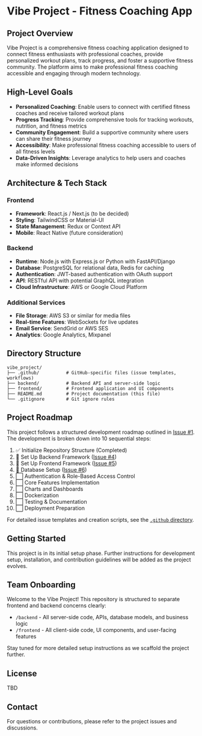 # Vibe Project - Fitness Coaching App

## Project Overview
Vibe Project is a comprehensive fitness coaching application designed to connect fitness enthusiasts with professional coaches, provide personalized workout plans, track progress, and foster a supportive fitness community. The platform aims to make professional fitness coaching accessible and engaging through modern technology.

## High-Level Goals
- **Personalized Coaching**: Enable users to connect with certified fitness coaches and receive tailored workout plans
- **Progress Tracking**: Provide comprehensive tools for tracking workouts, nutrition, and fitness metrics
- **Community Engagement**: Build a supportive community where users can share their fitness journey
- **Accessibility**: Make professional fitness coaching accessible to users of all fitness levels
- **Data-Driven Insights**: Leverage analytics to help users and coaches make informed decisions

## Architecture & Tech Stack

### Frontend
- **Framework**: React.js / Next.js (to be decided)
- **Styling**: TailwindCSS or Material-UI
- **State Management**: Redux or Context API
- **Mobile**: React Native (future consideration)

### Backend
- **Runtime**: Node.js with Express.js or Python with FastAPI/Django
- **Database**: PostgreSQL for relational data, Redis for caching
- **Authentication**: JWT-based authentication with OAuth support
- **API**: RESTful API with potential GraphQL integration
- **Cloud Infrastructure**: AWS or Google Cloud Platform

### Additional Services
- **File Storage**: AWS S3 or similar for media files
- **Real-time Features**: WebSockets for live updates
- **Email Service**: SendGrid or AWS SES
- **Analytics**: Google Analytics, Mixpanel

## Directory Structure
```
vibe_project/
├── .github/          # GitHub-specific files (issue templates, workflows)
├── backend/          # Backend API and server-side logic
├── frontend/         # Frontend application and UI components
├── README.md         # Project documentation (this file)
└── .gitignore        # Git ignore rules
```

## Project Roadmap
This project follows a structured development roadmap outlined in [Issue #1](https://github.com/Rafi653/vibe_project/issues/1). The development is broken down into 10 sequential steps:

1. ✅ Initialize Repository Structure (Completed)
2. 🚧 Set Up Backend Framework ([Issue #4](https://github.com/Rafi653/vibe_project/issues/4))
3. 🚧 Set Up Frontend Framework ([Issue #5](https://github.com/Rafi653/vibe_project/issues/5))
4. 🚧 Database Setup ([Issue #6](https://github.com/Rafi653/vibe_project/issues/6))
5. ⬜ Authentication & Role-Based Access Control
6. ⬜ Core Features Implementation
7. ⬜ Charts and Dashboards
8. ⬜ Dockerization
9. ⬜ Testing & Documentation
10. ⬜ Deployment Preparation

For detailed issue templates and creation scripts, see the [`.github` directory](.github/README.md).

## Getting Started
This project is in its initial setup phase. Further instructions for development setup, installation, and contribution guidelines will be added as the project evolves.

## Team Onboarding
Welcome to the Vibe Project! This repository is structured to separate frontend and backend concerns clearly:
- `/backend` - All server-side code, APIs, database models, and business logic
- `/frontend` - All client-side code, UI components, and user-facing features

Stay tuned for more detailed setup instructions as we scaffold the project further.

## License
TBD

## Contact
For questions or contributions, please refer to the project issues and discussions.